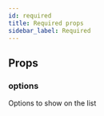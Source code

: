 ```yaml
---
id: required
title: Required props
sidebar_label: Required
---
```


## Props
### options
Options to show on the list

